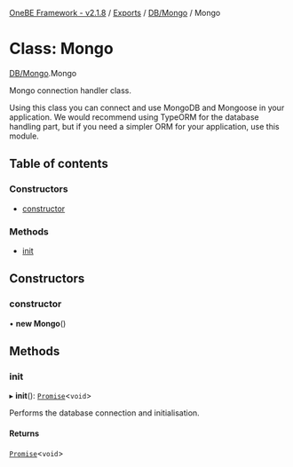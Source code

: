 [OneBE Framework - v2.1.8](../README.md) / [Exports](../modules.md) / [DB/Mongo](../modules/DB_Mongo.md) / Mongo

# Class: Mongo

[DB/Mongo](../modules/DB_Mongo.md).Mongo

Mongo connection handler class.

Using this class you can connect and use MongoDB and Mongoose in
your application. We would recommend using TypeORM for the database
handling part, but if you need a simpler ORM for your application,
use this module.

## Table of contents

### Constructors

- [constructor](DB_Mongo.Mongo.md#constructor)

### Methods

- [init](DB_Mongo.Mongo.md#init)

## Constructors

### constructor

• **new Mongo**()

## Methods

### init

▸ **init**(): [`Promise`]( https://developer.mozilla.org/en-US/docs/Web/JavaScript/Reference/Global_Objects/Promise )<`void`\>

Performs the database connection and initialisation.

#### Returns

[`Promise`]( https://developer.mozilla.org/en-US/docs/Web/JavaScript/Reference/Global_Objects/Promise )<`void`\>
